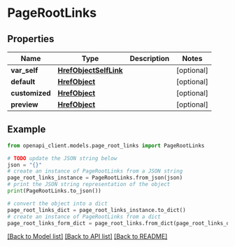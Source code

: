 # PageRootLinks


## Properties

Name | Type | Description | Notes
------------ | ------------- | ------------- | -------------
**var_self** | [**HrefObjectSelfLink**](HrefObjectSelfLink.md) |  | [optional] 
**default** | [**HrefObject**](HrefObject.md) |  | [optional] 
**customized** | [**HrefObject**](HrefObject.md) |  | [optional] 
**preview** | [**HrefObject**](HrefObject.md) |  | [optional] 

## Example

```python
from openapi_client.models.page_root_links import PageRootLinks

# TODO update the JSON string below
json = "{}"
# create an instance of PageRootLinks from a JSON string
page_root_links_instance = PageRootLinks.from_json(json)
# print the JSON string representation of the object
print(PageRootLinks.to_json())

# convert the object into a dict
page_root_links_dict = page_root_links_instance.to_dict()
# create an instance of PageRootLinks from a dict
page_root_links_form_dict = page_root_links.from_dict(page_root_links_dict)
```
[[Back to Model list]](../README.md#documentation-for-models) [[Back to API list]](../README.md#documentation-for-api-endpoints) [[Back to README]](../README.md)


